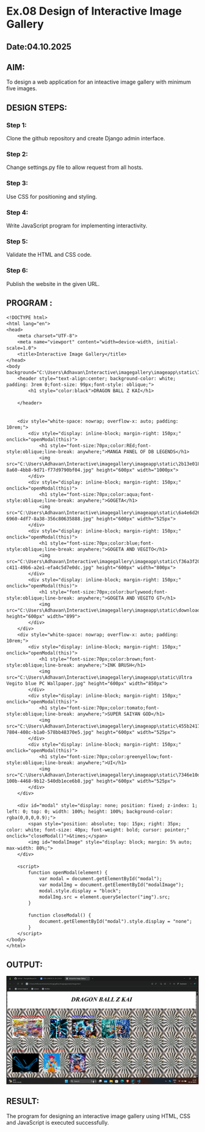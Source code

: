 # Ex.08 Design of Interactive Image Gallery
## Date:04.10.2025

## AIM:
To design a web application for an inteactive image gallery with minimum five images.

## DESIGN STEPS:

### Step 1:
Clone the github repository and create Django admin interface.

### Step 2:
Change settings.py file to allow request from all hosts.

### Step 3:
Use CSS for positioning and styling.

### Step 4:
Write JavaScript program for implementing interactivity.

### Step 5:
Validate the HTML and CSS code.

### Step 6:
Publish the website in the given URL.

## PROGRAM :
```
<!DOCTYPE html>
<html lang="en">
<head>
    <meta charset="UTF-8">
    <meta name="viewport" content="width=device-width, initial-scale=1.0">
    <title>Interactive Image Gallery</title>
</head>
<body background="C:\Users\Adhavan\Interactive\imagegallery\imageapp\static\720ba5a318353c073182503ea8232d3a.webp">
    <header style="text-align:center; background-color: white; padding: 3rem 0;font-size: 99px;font-style: oblique;">
        <h1 style="color:black">DRAGON BALL Z KAI</h1>

    </header>
    

    <div style="white-space: nowrap; overflow-x: auto; padding: 10rem;">
        <div style="display: inline-block; margin-right: 150px;" onclick="openModal(this)">
            <h1 style="font-size:70px;color:REd;font-style:oblique;line-break: anywhere;">MANGA PANEL OF DB LEGENDS</h1>
            <img src="C:\Users\Adhavan\Interactive\imagegallery\imageapp\static\2b13e018-8a60-4bb8-9d71-f77d9790bf04.jpg" height="600px" width="1000px">
        </div>
        <div style="display: inline-block; margin-right: 150px;" onclick="openModal(this)">
            <h1 style="font-size:70px;color:aqua;font-style:oblique;line-break: anywhere;">GOGETA</h1>
            <img src="C:\Users\Adhavan\Interactive\imagegallery\imageapp\static\6a4e6d26-6960-4df7-8a38-356c80635888.jpg" height="600px" width="525px">
        </div>
        <div style="display: inline-block; margin-right: 150px;" onclick="openModal(this)">
            <h1 style="font-size:70px;color:blue;font-style:oblique;line-break: anywhere;">GOGETA AND VEGITO</h1>
            <img src="C:\Users\Adhavan\Interactive\imagegallery\imageapp\static\f36a3f20-c411-49b6-a2e1-efa4c5d7e0dc.jpg" height="600px" width="800px">
        </div>
        <div style="display: inline-block; margin-right: 150px;" onclick="openModal(this)">
            <h1 style="font-size:70px;color:burlywood;font-style:oblique;line-break: anywhere;">GOGETA AND VEGITO GT</h1>
            <img src="C:\Users\Adhavan\Interactive\imagegallery\imageapp\static\download.jpg" height="600px" width="899">
        </div>
    </div>
    <div style="white-space: nowrap; overflow-x: auto; padding: 10rem;">
        <div style="display: inline-block; margin-right: 150px;" onclick="openModal(this)">
            <h1 style="font-size:70px;color:brown;font-style:oblique;line-break: anywhere;">INK BRUSH</h1>
            <img src="C:\Users\Adhavan\Interactive\imagegallery\imageapp\static\Ultra Vegito blue PC Wallpaper.jpg" height="600px" width="850px">
        </div>
        <div style="display: inline-block; margin-right: 150px;" onclick="openModal(this)">
            <h1 style="font-size:70px;color:tomato;font-style:oblique;line-break: anywhere;">SUPER SAIYAN GOD</h1>
            <img src="C:\Users\Adhavan\Interactive\imagegallery\imageapp\static\455b2417-7804-408c-b1a0-578bb48370e5.jpg" height="600px" width="525px">
        </div>
        <div style="display: inline-block; margin-right: 150px;" onclick="openModal(this)">
            <h1 style="font-size:70px;color:greenyellow;font-style:oblique;line-break: anywhere;">UI</h1>
            <img src="C:\Users\Adhavan\Interactive\imagegallery\imageapp\static\7346e10d-100b-4468-9b12-540db1ece6b8.jpg" height="600px" width="525px">
        </div>
    </div>

    <div id="modal" style="display: none; position: fixed; z-index: 1; left: 0; top: 0; width: 100%; height: 100%; background-color: rgba(0,0,0,0.9);">
        <span style="position: absolute; top: 15px; right: 35px; color: white; font-size: 40px; font-weight: bold; cursor: pointer;" onclick="closeModal()">&times;</span>
        <img id="modalImage" style="display: block; margin: 5% auto; max-width: 80%;">
    </div>

    <script>
        function openModal(element) {
            var modal = document.getElementById("modal");
            var modalImg = document.getElementById("modalImage");
            modal.style.display = "block";
            modalImg.src = element.querySelector("img").src;
        }

        function closeModal() {
            document.getElementById("modal").style.display = "none";
        }
    </script>
</body>
</html>
```

## OUTPUT:
![alt text](<imagegallery/imageapp/static/Screenshot 2025-10-05 211856.png>)
## RESULT:
The program for designing an interactive image gallery using HTML, CSS and JavaScript is executed successfully.

